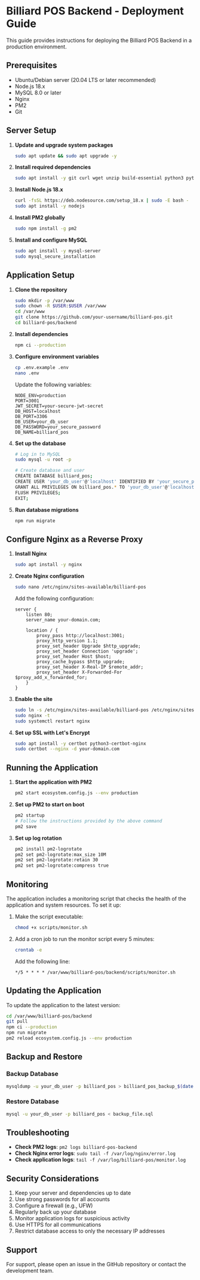 # Billiard POS Backend - Deployment Guide

This guide provides instructions for deploying the Billiard POS Backend in a production environment.

## Prerequisites

- Ubuntu/Debian server (20.04 LTS or later recommended)
- Node.js 18.x
- MySQL 8.0 or later
- Nginx
- PM2
- Git

## Server Setup

1. **Update and upgrade system packages**
   ```bash
   sudo apt update && sudo apt upgrade -y
   ```

2. **Install required dependencies**
   ```bash
   sudo apt install -y git curl wget unzip build-essential python3 python3-pip
   ```

3. **Install Node.js 18.x**
   ```bash
   curl -fsSL https://deb.nodesource.com/setup_18.x | sudo -E bash -
   sudo apt install -y nodejs
   ```

4. **Install PM2 globally**
   ```bash
   sudo npm install -g pm2
   ```

5. **Install and configure MySQL**
   ```bash
   sudo apt install -y mysql-server
   sudo mysql_secure_installation
   ```

## Application Setup

1. **Clone the repository**
   ```bash
   sudo mkdir -p /var/www
   sudo chown -R $USER:$USER /var/www
   cd /var/www
   git clone https://github.com/your-username/billiard-pos.git
   cd billiard-pos/backend
   ```

2. **Install dependencies**
   ```bash
   npm ci --production
   ```

3. **Configure environment variables**
   ```bash
   cp .env.example .env
   nano .env
   ```
   Update the following variables:
   ```
   NODE_ENV=production
   PORT=3001
   JWT_SECRET=your-secure-jwt-secret
   DB_HOST=localhost
   DB_PORT=3306
   DB_USER=your_db_user
   DB_PASSWORD=your_secure_password
   DB_NAME=billiard_pos
   ```

4. **Set up the database**
   ```bash
   # Log in to MySQL
   sudo mysql -u root -p
   
   # Create database and user
   CREATE DATABASE billiard_pos;
   CREATE USER 'your_db_user'@'localhost' IDENTIFIED BY 'your_secure_password';
   GRANT ALL PRIVILEGES ON billiard_pos.* TO 'your_db_user'@'localhost';
   FLUSH PRIVILEGES;
   EXIT;
   ```

5. **Run database migrations**
   ```bash
   npm run migrate
   ```

## Configure Nginx as a Reverse Proxy

1. **Install Nginx**
   ```bash
   sudo apt install -y nginx
   ```

2. **Create Nginx configuration**
   ```bash
   sudo nano /etc/nginx/sites-available/billiard-pos
   ```
   
   Add the following configuration:
   ```nginx
   server {
       listen 80;
       server_name your-domain.com;
       
       location / {
           proxy_pass http://localhost:3001;
           proxy_http_version 1.1;
           proxy_set_header Upgrade $http_upgrade;
           proxy_set_header Connection 'upgrade';
           proxy_set_header Host $host;
           proxy_cache_bypass $http_upgrade;
           proxy_set_header X-Real-IP $remote_addr;
           proxy_set_header X-Forwarded-For $proxy_add_x_forwarded_for;
       }
   }
   ```

3. **Enable the site**
   ```bash
   sudo ln -s /etc/nginx/sites-available/billiard-pos /etc/nginx/sites-enabled/
   sudo nginx -t
   sudo systemctl restart nginx
   ```

4. **Set up SSL with Let's Encrypt**
   ```bash
   sudo apt install -y certbot python3-certbot-nginx
   sudo certbot --nginx -d your-domain.com
   ```

## Running the Application

1. **Start the application with PM2**
   ```bash
   pm2 start ecosystem.config.js --env production
   ```

2. **Set up PM2 to start on boot**
   ```bash
   pm2 startup
   # Follow the instructions provided by the above command
   pm2 save
   ```

3. **Set up log rotation**
   ```bash
   pm2 install pm2-logrotate
   pm2 set pm2-logrotate:max_size 10M
   pm2 set pm2-logrotate:retain 30
   pm2 set pm2-logrotate:compress true
   ```

## Monitoring

The application includes a monitoring script that checks the health of the application and system resources. To set it up:

1. Make the script executable:
   ```bash
   chmod +x scripts/monitor.sh
   ```

2. Add a cron job to run the monitor script every 5 minutes:
   ```bash
   crontab -e
   ```
   Add the following line:
   ```
   */5 * * * * /var/www/billiard-pos/backend/scripts/monitor.sh
   ```

## Updating the Application

To update the application to the latest version:

```bash
cd /var/www/billiard-pos/backend
git pull
npm ci --production
npm run migrate
pm2 reload ecosystem.config.js --env production
```

## Backup and Restore

### Backup Database
```bash
mysqldump -u your_db_user -p billiard_pos > billiard_pos_backup_$(date +%Y%m%d).sql
```

### Restore Database
```bash
mysql -u your_db_user -p billiard_pos < backup_file.sql
```

## Troubleshooting

- **Check PM2 logs**: `pm2 logs billiard-pos-backend`
- **Check Nginx error logs**: `sudo tail -f /var/log/nginx/error.log`
- **Check application logs**: `tail -f /var/log/billiard-pos/monitor.log`

## Security Considerations

1. Keep your server and dependencies up to date
2. Use strong passwords for all accounts
3. Configure a firewall (e.g., UFW)
4. Regularly back up your database
5. Monitor application logs for suspicious activity
6. Use HTTPS for all communications
7. Restrict database access to only the necessary IP addresses

## Support

For support, please open an issue in the GitHub repository or contact the development team.
